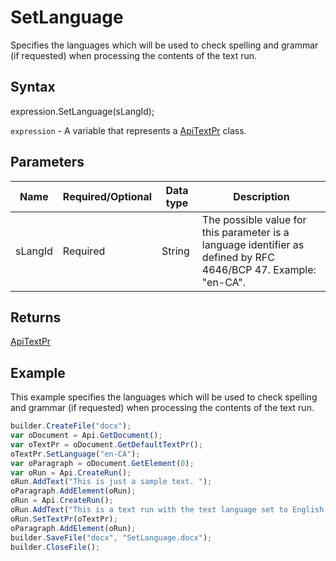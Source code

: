 # SetLanguage

Specifies the languages which will be used to check spelling and grammar (if requested) when processing the contents of the text run.

## Syntax

expression.SetLanguage(sLangId);

`expression` - A variable that represents a [ApiTextPr](../ApiTextPr.md) class.

## Parameters

| **Name** | **Required/Optional** | **Data type** | **Description** |
| ------------- | ------------- | ------------- | ------------- |
| sLangId | Required | String | The possible value for this parameter is a language identifier as defined by RFC 4646/BCP 47. Example: "en-CA". |

## Returns

[ApiTextPr](../ApiTextPr.md)

## Example

This example specifies the languages which will be used to check spelling and grammar (if requested) when processing the contents of the text run.

```javascript
builder.CreateFile("docx");
var oDocument = Api.GetDocument();
var oTextPr = oDocument.GetDefaultTextPr();
oTextPr.SetLanguage("en-CA");
var oParagraph = oDocument.GetElement(0);
var oRun = Api.CreateRun();
oRun.AddText("This is just a sample text. ");
oParagraph.AddElement(oRun);
oRun = Api.CreateRun();
oRun.AddText("This is a text run with the text language set to English (Canada).");
oRun.SetTextPr(oTextPr);
oParagraph.AddElement(oRun);
builder.SaveFile("docx", "SetLanguage.docx");
builder.CloseFile();
```
